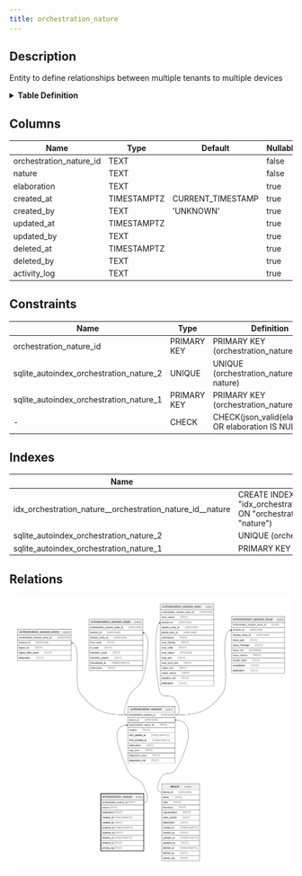 ```yaml
---
title: orchestration_nature
---
```


## Description

Entity to define relationships between multiple tenants to multiple devices

<details>
<summary><strong>Table Definition</strong></summary>

```sql
CREATE TABLE "orchestration_nature" (
    "orchestration_nature_id" TEXT PRIMARY KEY NOT NULL,
    "nature" TEXT NOT NULL,
    "elaboration" TEXT CHECK(json_valid(elaboration) OR elaboration IS NULL),
    "created_at" TIMESTAMPTZ DEFAULT CURRENT_TIMESTAMP,
    "created_by" TEXT DEFAULT 'UNKNOWN',
    "updated_at" TIMESTAMPTZ,
    "updated_by" TEXT,
    "deleted_at" TIMESTAMPTZ,
    "deleted_by" TEXT,
    "activity_log" TEXT,
    UNIQUE("orchestration_nature_id", "nature")
)
```

</details>

## Columns

| Name                    | Type        | Default           | Nullable | Children                                                                                    | Comment                                                 |
| ----------------------- | ----------- | ----------------- | -------- | ------------------------------------------------------------------------------------------- | ------------------------------------------------------- |
| orchestration_nature_id | TEXT        |                   | false    | [orchestration_session](/surveilr/reference/db/surveilr-state-schema/orchestration_session) |                                                         |
| nature                  | TEXT        |                   | false    |                                                                                             |                                                         |
| elaboration             | TEXT        |                   | true     |                                                                                             | {"isSqlDomainZodDescrMeta":true,"isJsonText":true}      |
| created_at              | TIMESTAMPTZ | CURRENT_TIMESTAMP | true     |                                                                                             |                                                         |
| created_by              | TEXT        | 'UNKNOWN'         | true     |                                                                                             |                                                         |
| updated_at              | TIMESTAMPTZ |                   | true     |                                                                                             |                                                         |
| updated_by              | TEXT        |                   | true     |                                                                                             |                                                         |
| deleted_at              | TIMESTAMPTZ |                   | true     |                                                                                             |                                                         |
| deleted_by              | TEXT        |                   | true     |                                                                                             |                                                         |
| activity_log            | TEXT        |                   | true     |                                                                                             | {"isSqlDomainZodDescrMeta":true,"isJsonSqlDomain":true} |

## Constraints

| Name                                    | Type        | Definition                                            |
| --------------------------------------- | ----------- | ----------------------------------------------------- |
| orchestration_nature_id                 | PRIMARY KEY | PRIMARY KEY (orchestration_nature_id)                 |
| sqlite_autoindex_orchestration_nature_2 | UNIQUE      | UNIQUE (orchestration_nature_id, nature)              |
| sqlite_autoindex_orchestration_nature_1 | PRIMARY KEY | PRIMARY KEY (orchestration_nature_id)                 |
| -                                       | CHECK       | CHECK(json_valid(elaboration) OR elaboration IS NULL) |

## Indexes

| Name                                                      | Definition                                                                                                                              |
| --------------------------------------------------------- | --------------------------------------------------------------------------------------------------------------------------------------- |
| idx_orchestration_nature__orchestration_nature_id__nature | CREATE INDEX "idx_orchestration_nature__orchestration_nature_id__nature" ON "orchestration_nature"("orchestration_nature_id", "nature") |
| sqlite_autoindex_orchestration_nature_2                   | UNIQUE (orchestration_nature_id, nature)                                                                                                |
| sqlite_autoindex_orchestration_nature_1                   | PRIMARY KEY (orchestration_nature_id)                                                                                                   |

## Relations

![er](../../../../../../assets/orchestration_nature.svg)
